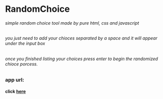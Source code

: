 # RandomChoice
###### simple random choice tool made by pure html, css and javascript
###### you just need to add your chioces separated by a space and it will appear under the input box
###### once you finished listing your choices press enter to begin the randomized chioce porcess.

### app url:
  #### click [here](https://hossamynwa.github.io/RandomChoice/)
